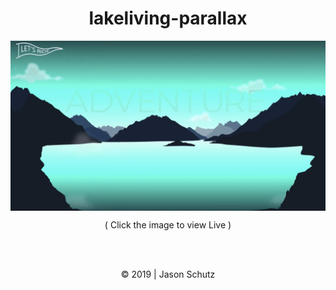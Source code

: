 <h1 align="center">lakeliving-parallax</h1>

<a href="https://rogueathletic.github.io/lake-living-parallax/">
<img align="center" src="https://github.com/rogueathletic/lake-living-parallax/blob/master/Screen%20Shot%202019-05-17%20at%202.41.52%20PM.png?raw=true?raw=true"></a>

<p align="center">( Click the image to view Live )</p>
<br><br>

<p align="center"> © 2019 | Jason Schutz </p>

